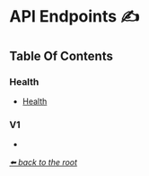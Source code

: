 # API Endpoints ✍

## Table Of Contents

### Health

 * [Health](./api/HEALTH.md)

### V1

 * [<API-NAME-HERE>](./api/*.md)

*[⬅️ back to the root](/README.md#recording-meetings)*
